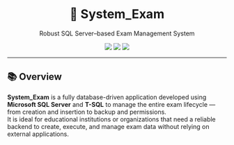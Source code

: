 <h1 align="center">🧪 System_Exam</h1>
<p align="center">
  Robust SQL Server–based Exam Management System  
</p>

<p align="center">
  <img src="https://img.shields.io/badge/SQL%20Server-T--SQL-informational?style=flat-square&logo=microsoftsqlserver&logoColor=white&color=CC2927"/>
  <img src="https://img.shields.io/badge/Status-Active-brightgreen?style=flat-square"/>
  <img src="https://img.shields.io/badge/License-MIT-blue?style=flat-square"/>
</p>

---

## 📚 Overview

**System_Exam** is a fully database-driven application developed using **Microsoft SQL Server** and **T-SQL** to manage the entire exam lifecycle — from creation and insertion to backup and permissions.  
It is ideal for educational institutions or organizations that need a reliable backend to create, execute, and manage exam data without relying on external applications.


